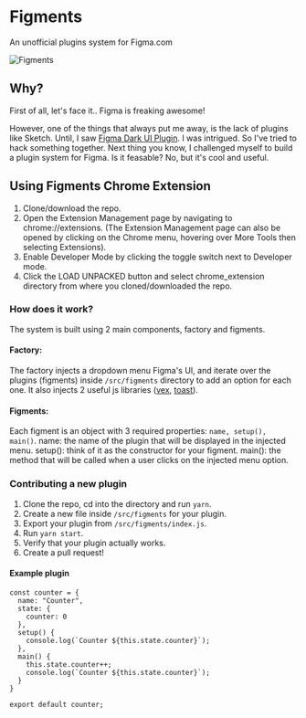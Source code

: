 # Figments
An unofficial plugins system for Figma.com

![Figments](https://user-images.githubusercontent.com/1207863/44014772-42b3cbd4-9ed6-11e8-983b-14af253948de.gif)


## Why?
First of all, let's face it.. Figma is freaking awesome!

However, one of the things that always put me away, is the lack of plugins like Sketch.
Until, I saw [Figma Dark UI Plugin](https://www.papertiger.com/figma-dark-ui-plugin).  I was intrigued.  So I've tried to hack something together.
Next thing you know, I challenged myself to build a plugin system for Figma.  Is it feasable? No, but it's cool and useful.


## Using Figments Chrome Extension
1. Clone/download the repo.
1. Open the Extension Management page by navigating to chrome://extensions. (The Extension Management page can also be opened by clicking on the Chrome menu, hovering over More Tools then selecting Extensions).
1. Enable Developer Mode by clicking the toggle switch next to Developer mode.
1. Click the LOAD UNPACKED button and select chrome_extension directory from where you cloned/downloaded the repo.

### How does it work?
The system is built using 2 main components, factory and figments.

#### Factory:
The factory injects a dropdown menu Figma's UI, and iterate over the plugins (figments) inside `/src/figments` directory to add an option for each one.
It also injects 2 useful js libraries ([vex](https://github.com/HubSpot/vex), [toast](https://github.com/zeuslfhj/simple-toast)).

#### Figments:
Each figment is an object with 3 required properties: `name, setup(), main()`.
name: the name of the plugin that will be displayed in the injected menu.
setup(): think of it as the constructor for your figment.
main(): the method that will be called when a user clicks on the injected menu option.


### Contributing a new plugin
1. Clone the repo, cd into the directory and run `yarn`.
1. Create a new file inside `/src/figments` for your plugin.
1. Export your plugin from  `/src/figments/index.js`.
1. Run `yarn start`.
1. Verify that your plugin actually works.
1. Create a pull request!

#### Example plugin
```
const counter = {
  name: "Counter",
  state: {
    counter: 0
  },
  setup() {
    console.log(`Counter ${this.state.counter}`);
  },
  main() {
    this.state.counter++;
    console.log(`Counter ${this.state.counter}`);
  }
}

export default counter;
```
